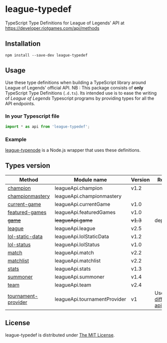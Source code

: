 # league-typedef
TypeScript Type Definitions for League of Legends' API at https://developer.riotgames.com/api/methods

## Installation
`npm install --save-dev league-typedef`

## Usage
Use these type definitions when building a TypeScript library around League of Legends' official API.
NB : This package consists of **only** TypeScript Type Definitions (`.d.ts`). Its intended use is to ease the writing of *League of Legends* Typescript programs by providing types for all the API endpoints.

### In your Typescript file
```typescript
import * as api from 'league-typedef';
```

### Example
[league-typenode](https://github.com/Protectator/league-typenode) is a Node.js wrapper that uses these definitions.

## Types version
| Method        	| Module name | Version 	| Remarks
|-----------------	|-----------  |------	    |--------
| [champion](https://developer.riotgames.com/api/methods#!/1015)        	| leagueApi.champion | v1.2 | |
| [championmastery](https://developer.riotgames.com/api/methods#!/1071)        	| leagueApi.championmastery |  | |
| [current-game](https://developer.riotgames.com/api/methods#!/976)    	| leagueApi.currentGame | v1.0 | |
| [featured-games](https://developer.riotgames.com/api/methods#!/977)  	| leagueApi.featuredGames | v1.0 | |
| ~~[game](https://developer.riotgames.com/api/methods#!/1060)~~             	| ~~leagueApi.game~~ | ~~v1.3~~ | deprecated |
| [league](https://developer.riotgames.com/api/methods#!/985)          	| leagueApi.league | v2.5 | |
| [lol-static-data](https://developer.riotgames.com/api/methods#!/1055) 	| leagueApi.lolStaticData | v1.2 | |
| [lol-status](https://developer.riotgames.com/api/methods#!/908)      	| leagueApi.lolStatus | v1.0 | |
| [match](https://developer.riotgames.com/api/methods#!/1064)           	| leagueApi.match | v2.2 | |
| [matchlist](https://developer.riotgames.com/api/methods#!/1069)         | leagueApi.matchlist | v2.2 | |
| [stats](https://developer.riotgames.com/api/methods#!/1062)           	| leagueApi.stats | v1.3 | |
| [summoner](https://developer.riotgames.com/api/methods#!/1061)        	| leagueApi.summoner	| v1.4 | |
| [team](https://developer.riotgames.com/api/methods#!/986)            	| leagueApi.team | v2.4 | |
| [tournament-provider](https://developer.riotgames.com/api/methods#!/1057) | leagueApi.tournamentProvider | v1 | Uses a [different api key](https://developer.riotgames.com/docs/tournaments-api) |

## License
league-typedef is distributed under [The MIT License](http://opensource.org/licenses/MIT).
